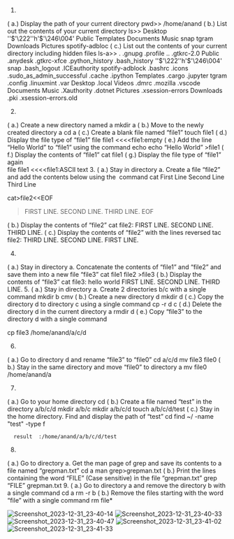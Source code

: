 1.
( a.) Display the path of your current directory
   pwd>> /home/anand
( b.) List out the contents of your current directory
   ls>> Desktop    ''$'\222''h'$'\246\004'   Public            Templates
 Documents   Music                    snap              tgram
 Downloads   Pictures                 spotify-adbloc
( c.) List out the contents of your current directory including hidden files
  ls-a>>     .               .gnupg                   .profile
 ..              .gtkrc-2.0               Public
 .anydesk        .gtkrc-xfce              .python_history
 .bash_history  ''$'\222''h'$'\246\004'   snap
 .bash_logout    .ICEauthority            spotify-adblock
 .bashrc         .icons                   .sudo_as_admin_successful
 .cache          .ipython                 Templates
 .cargo          .jupyter                 tgram
 .config         .linuxmint               .var
 Desktop         .local                   Videos
 .dmrc           .mozilla                 .vscode
 Documents       Music                    .Xauthority
 .dotnet         Pictures                 .xsession-errors
 Downloads       .pki                     .xsession-errors.old

2.
( a.) Create a new directory named a
   mkdir a
( b.) Move to the newly created directory a
   cd a
( c.) Create a blank file named “file1”
    touch file1
( d.) Display the file type of “file1”
     file file1 <<<<file1:empty
( e.) Add the line “Hello World” to “file1” using the command echo
   echo “Hello World”  >file1
( f.) Display the contents of “file1”
   cat file1
( g.) Display the file type of “file1” again   
   file file1  <<<<file1:ASCII text
3.
( a.) Stay in directory a. Create a file “file2” and add the contents below using the  command cat
First Line Second Line Third Line
   
   cat>file2<<EOF 
 > FIRST LINE.
 > SECOND LINE.
 > THIRD LINE.
 > EOF

( b.) Display the contents of “file2”
  cat file2:
FIRST LINE.
SECOND LINE.
THIRD LINE.
( c.) Display the contents of “file2” with the lines reversed
  tac file2:
  THIRD LINE.
  SECOND LINE.
  FIRST LINE.


4.
( a.) Stay in directory a. Concatenate the contents of “file1” and “file2” and save them into a new file “file3”
  cat file1 file2 >file3
( b.) Display the contents of “file3”
  cat file3:
     hello world
     FIRST LINE.
    SECOND LINE.
    THIRD LINE.
5.
( a.) Stay in directory a. Create 2 directories b/c with a single command
mkdir b cmv
( b.) Create a new directory d
 mkdir d
( c.) Copy the directory d to directory c using a single command
 cp -r d c
( d.) Delete the directory d in the current directory a
  rmdir d
( e.) Copy “file3” to the directory d with a single command

   cp file3 /home/anand/a/c/d


6.
( a.) Go to directory d and rename “file3” to “file0”
cd a/c/d
mv file3 file0
( b.) Stay in the same directory and move “file0” to directory a
  mv file0 /home/anand/a


7.
( a.) Go to your home directory
 cd
( b.) Create a file named “test” in the directory a/b/c/d
  mkdir a/b/c
  mkdir a/b/c/d
  touch a/b/c/d/test
( c.) Stay in the home directory. Find and display the path of “test”
  cd
 find ~/ -name "test" -type f

      result  :/home/anand/a/b/c/d/test

8.
( a.) Go to directory a. Get the man page of grep and save its contents to a file named “grepman.txt”
   cd a
   man grep>grepman.txt
( b.) Print the lines containing the word “FILE” (Case sensitive) in the file “grepman.txt”
   grep “FILE” grepman.txt
9.
( a.) Go to directory a and remove the directory b with a single command
   cd a
   rm -r b
( b.) Remove the files starting with the word “file” with a single
command
   rm file*



  
![Screenshot_2023-12-31_23-40-14](https://github.com/anikitachi/anikitachi/assets/155320984/5a597b78-d54f-45d7-9d5b-d57e35b33f7f)
![Screenshot_2023-12-31_23-40-33](https://github.com/anikitachi/anikitachi/assets/155320984/62276bef-03f0-43d7-b7bc-ed4a1befb793)
![Screenshot_2023-12-31_23-40-47](https://github.com/anikitachi/anikitachi/assets/155320984/9650f53b-e1ab-4094-bf90-ed299eeec2e1)
![Screenshot_2023-12-31_23-41-02](https://github.com/anikitachi/anikitachi/assets/155320984/922480f1-bee1-4792-8b0e-aaa450120c2f)
![Screenshot_2023-12-31_23-41-33](https://github.com/anikitachi/anikitachi/assets/155320984/19bcf8fb-a680-4ea0-a076-ce0da5965a4c)

